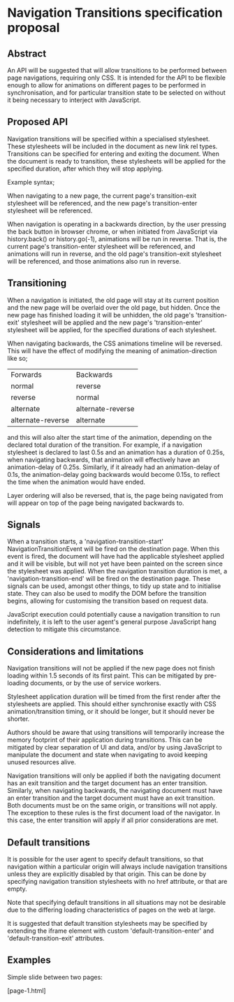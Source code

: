 # Navigation Transitions specification proposal

## Abstract

An API will be suggested that will allow transitions to be performed between page navigations, requiring only CSS. It is intended for the API to be flexible enough to allow for animations on different pages to be performed in synchronisation, and for particular transition state to be selected on without it being necessary to interject with JavaScript.

## Proposed API

Navigation transitions will be specified within a specialised stylesheet. These stylesheets will be included in the document as new link rel types. Transitions can be specified for entering and exiting the document. When the document is ready to transition, these stylesheets will be applied for the specified duration, after which they will stop applying.

Example syntax;
	<link rel="transition-enter" duration="0.25s" href="URI" />
	<link rel="transition-exit" duration="0.25s" href="URI" />

When navigating to a new page, the current page's transition-exit stylesheet will be referenced, and the new page's transition-enter stylesheet will be referenced.

When navigation is operating in a backwards direction, by the user pressing the back button in browser chrome, or when initiated from JavaScript via history.back() or history.go(-1), animations will be run in reverse. That is, the current page's transition-enter stylesheet will be referenced, and animations will run in reverse, and the old page's transition-exit stylesheet will be referenced, and those animations also run in reverse.

## Transitioning

When a navigation is initiated, the old page will stay at its current position and the new page will be overlaid over the old page, but hidden. Once the new page has finished loading it will be unhidden, the old page's 'transition-exit' stylesheet will be applied and the new page's 'transition-enter' stylesheet will be applied, for the specified durations of each stylesheet.

When navigating backwards, the CSS animations timeline will be reversed. This will have the effect of modifying the meaning of animation-direction like so;

<table>
  <tr><td>Forwards</td><td>Backwards</td></tr>
  <tr><td>normal</td><td>reverse</td></tr>
  <tr><td>reverse</td><td>normal</td></tr>
  <tr><td>alternate</td><td>alternate-reverse</td></tr>
  <tr><td>alternate-reverse</td><td>alternate</td></tr>
</table>

and this will also alter the start time of the animation, depending on the declared total duration of the transition. For example, if a navigation stylesheet is declared to last 0.5s and an animation has a duration of 0.25s, when navigating backwards, that animation will effectively have an animation-delay of 0.25s. Similarly, if it already had an animation-delay of 0.1s, the animation-delay going backwards would become 0.15s, to reflect the time when the animation would have ended.

Layer ordering will also be reversed, that is, the page being navigated from will appear on top of the page being navigated backwards to.

## Signals

When a transition starts, a 'navigation-transition-start' NavigationTransitionEvent will be fired on the destination page. When this event is fired, the document will have had the applicable stylesheet applied and it will be visible, but will not yet have been painted on the screen since the stylesheet was applied. When the navigation transition duration is met, a 'navigation-transition-end' will be fired on the destination page. These signals can be used, amongst other things, to tidy up state and to initialise state. They can also be used to modify the DOM before the transition begins, allowing for customising the transition based on request data.

JavaScript execution could potentially cause a navigation transition to run indefinitely, it is left to the user agent's general purpose JavaScript hang detection to mitigate this circumstance.

## Considerations and limitations

Navigation transitions will not be applied if the new page does not finish loading within 1.5 seconds of its first paint. This can be mitigated by pre-loading documents, or by the use of service workers.

Stylesheet application duration will be timed from the first render after the stylesheets are applied. This should either synchronise exactly with CSS animation/transition timing, or it should be longer, but it should never be shorter.

Authors should be aware that using transitions will temporarily increase the memory footprint of their application during transitions. This can be mitigated by clear separation of UI and data, and/or by using JavaScript to manipulate the document and state when navigating to avoid keeping unused resources alive.

Navigation transitions will only be applied if both the navigating document has an exit transition and the target document has an enter transition. Similarly, when navigating backwards, the navigating document must have an enter transition and the target document must have an exit transition. Both documents must be on the same origin, or transitions will not apply. The exception to these rules is the first document load of the navigator. In this case, the enter transition will apply if all prior considerations are met.

## Default transitions

It is possible for the user agent to specify default transitions, so that navigation within a particular origin will always include navigation transitions unless they are explicitly disabled by that origin. This can be done by specifying navigation transition stylesheets with no href attribute, or that are empty.

Note that specifying default transitions in all situations may not be desirable due to the differing loading characteristics of pages on the web at large.

It is suggested that default transition stylesheets may be specified by extending the iframe element with custom 'default-transition-enter' and 'default-transition-exit' attributes.

## Examples

Simple slide between two pages:

[page-1.html]
	<head>
	  <link rel="transition-exit" duration="0.25s" href="page-1-exit.css" />
	  <style>
	    body {
	      border: 0;
	      height: 100%;
	    }
	
	    #bg {
	      width: 100%;
	      height: 100%;
	      background-color: red;
	    }
	  </style>
	</head>
	<body>
	  <div id="bg" onclick="window.location='page-2.html'"></div>
	</body>

[page-1-exit.css]
	#bg {
	  animation-name: slide-left;
	  animation-duration: 0.25s;
	}
	
	@keyframes slide-left {
	  from {}
	  to { transform: translateX(-100%); }
	}

[page-2.html]
	<head>
	  <link rel="transition-enter" duration="0.25s" href="page-2-enter.css" />
	  <style>
	    body {
	      border: 0;
	      height: 100%;
	    }
	
	    #bg {
	      width: 100%;
	      height: 100%;
	      background-color: green;
	    }
	  </style>
	</head>
	<body>
	  <div id="bg" onclick="history.back()"></div>
	</body>

[page-2-enter.css]
	#bg {
	  animation-name: slide-from-left;
	  animation-duration: 0.25s;
	}
	
	@keyframes slide-from-left {
	  from { transform: translateX(100%) }
	  to {}
	}
